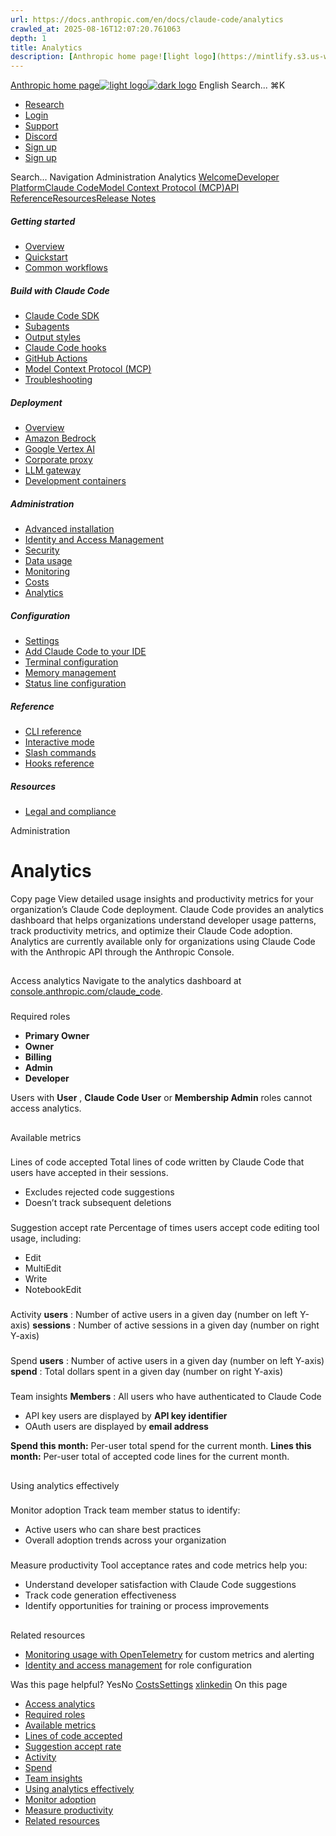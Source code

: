 ```yaml
---
url: https://docs.anthropic.com/en/docs/claude-code/analytics
crawled_at: 2025-08-16T12:07:20.761063
depth: 1
title: Analytics
description: [Anthropic home page![light logo](https://mintlify.s3.us-west-1.amazonaws.com/anthropic/logo/light.svg)![dark logo](https://mintlify.s3.us-west-1.amazonaws.com/anthropic/logo/dark.svg)](https://docs.a...
---
```


[Anthropic home page![light logo](https://mintlify.s3.us-west-1.amazonaws.com/anthropic/logo/light.svg)![dark logo](https://mintlify.s3.us-west-1.amazonaws.com/anthropic/logo/dark.svg)](https://docs.anthropic.com/)
English
Search...
⌘K
  * [Research](https://www.anthropic.com/research)
  * [Login](https://console.anthropic.com/login)
  * [Support](https://support.anthropic.com/)
  * [Discord](https://www.anthropic.com/discord)
  * [Sign up](https://console.anthropic.com/login)
  * [Sign up](https://console.anthropic.com/login)


Search...
Navigation
Administration
Analytics
[Welcome](https://docs.anthropic.com/en/home)[Developer Platform](https://docs.anthropic.com/en/docs/intro)[Claude Code](https://docs.anthropic.com/en/docs/claude-code/overview)[Model Context Protocol (MCP)](https://docs.anthropic.com/en/docs/mcp)[API Reference](https://docs.anthropic.com/en/api/messages)[Resources](https://docs.anthropic.com/en/resources/overview)[Release Notes](https://docs.anthropic.com/en/release-notes/overview)
##### Getting started
  * [Overview](https://docs.anthropic.com/en/docs/claude-code/overview)
  * [Quickstart](https://docs.anthropic.com/en/docs/claude-code/quickstart)
  * [Common workflows](https://docs.anthropic.com/en/docs/claude-code/common-workflows)


##### Build with Claude Code
  * [Claude Code SDK](https://docs.anthropic.com/en/docs/claude-code/sdk)
  * [Subagents](https://docs.anthropic.com/en/docs/claude-code/sub-agents)
  * [Output styles](https://docs.anthropic.com/en/docs/claude-code/output-styles)
  * [Claude Code hooks](https://docs.anthropic.com/en/docs/claude-code/hooks-guide)
  * [GitHub Actions](https://docs.anthropic.com/en/docs/claude-code/github-actions)
  * [Model Context Protocol (MCP)](https://docs.anthropic.com/en/docs/claude-code/mcp)
  * [Troubleshooting](https://docs.anthropic.com/en/docs/claude-code/troubleshooting)


##### Deployment
  * [Overview](https://docs.anthropic.com/en/docs/claude-code/third-party-integrations)
  * [Amazon Bedrock](https://docs.anthropic.com/en/docs/claude-code/amazon-bedrock)
  * [Google Vertex AI](https://docs.anthropic.com/en/docs/claude-code/google-vertex-ai)
  * [Corporate proxy](https://docs.anthropic.com/en/docs/claude-code/corporate-proxy)
  * [LLM gateway](https://docs.anthropic.com/en/docs/claude-code/llm-gateway)
  * [Development containers](https://docs.anthropic.com/en/docs/claude-code/devcontainer)


##### Administration
  * [Advanced installation](https://docs.anthropic.com/en/docs/claude-code/setup)
  * [Identity and Access Management](https://docs.anthropic.com/en/docs/claude-code/iam)
  * [Security](https://docs.anthropic.com/en/docs/claude-code/security)
  * [Data usage](https://docs.anthropic.com/en/docs/claude-code/data-usage)
  * [Monitoring](https://docs.anthropic.com/en/docs/claude-code/monitoring-usage)
  * [Costs](https://docs.anthropic.com/en/docs/claude-code/costs)
  * [Analytics](https://docs.anthropic.com/en/docs/claude-code/analytics)


##### Configuration
  * [Settings](https://docs.anthropic.com/en/docs/claude-code/settings)
  * [Add Claude Code to your IDE](https://docs.anthropic.com/en/docs/claude-code/ide-integrations)
  * [Terminal configuration](https://docs.anthropic.com/en/docs/claude-code/terminal-config)
  * [Memory management](https://docs.anthropic.com/en/docs/claude-code/memory)
  * [Status line configuration](https://docs.anthropic.com/en/docs/claude-code/statusline)


##### Reference
  * [CLI reference](https://docs.anthropic.com/en/docs/claude-code/cli-reference)
  * [Interactive mode](https://docs.anthropic.com/en/docs/claude-code/interactive-mode)
  * [Slash commands](https://docs.anthropic.com/en/docs/claude-code/slash-commands)
  * [Hooks reference](https://docs.anthropic.com/en/docs/claude-code/hooks)


##### Resources
  * [Legal and compliance](https://docs.anthropic.com/en/docs/claude-code/legal-and-compliance)


Administration
# Analytics
Copy page
View detailed usage insights and productivity metrics for your organization’s Claude Code deployment.
Claude Code provides an analytics dashboard that helps organizations understand developer usage patterns, track productivity metrics, and optimize their Claude Code adoption.
Analytics are currently available only for organizations using Claude Code with the Anthropic API through the Anthropic Console.
## 
[​](https://docs.anthropic.com/en/docs/claude-code/analytics#access-analytics)
Access analytics
Navigate to the analytics dashboard at [console.anthropic.com/claude_code](https://console.anthropic.com/claude_code).
### 
[​](https://docs.anthropic.com/en/docs/claude-code/analytics#required-roles)
Required roles
  * **Primary Owner**
  * **Owner**
  * **Billing**
  * **Admin**
  * **Developer**


Users with **User** , **Claude Code User** or **Membership Admin** roles cannot access analytics.
## 
[​](https://docs.anthropic.com/en/docs/claude-code/analytics#available-metrics)
Available metrics
### 
[​](https://docs.anthropic.com/en/docs/claude-code/analytics#lines-of-code-accepted)
Lines of code accepted
Total lines of code written by Claude Code that users have accepted in their sessions.
  * Excludes rejected code suggestions
  * Doesn’t track subsequent deletions


### 
[​](https://docs.anthropic.com/en/docs/claude-code/analytics#suggestion-accept-rate)
Suggestion accept rate
Percentage of times users accept code editing tool usage, including:
  * Edit
  * MultiEdit
  * Write
  * NotebookEdit


### 
[​](https://docs.anthropic.com/en/docs/claude-code/analytics#activity)
Activity
**users** : Number of active users in a given day (number on left Y-axis)
**sessions** : Number of active sessions in a given day (number on right Y-axis)
### 
[​](https://docs.anthropic.com/en/docs/claude-code/analytics#spend)
Spend
**users** : Number of active users in a given day (number on left Y-axis)
**spend** : Total dollars spent in a given day (number on right Y-axis)
### 
[​](https://docs.anthropic.com/en/docs/claude-code/analytics#team-insights)
Team insights
**Members** : All users who have authenticated to Claude Code
  * API key users are displayed by **API key identifier**
  * OAuth users are displayed by **email address**


**Spend this month:** Per-user total spend for the current month.
**Lines this month:** Per-user total of accepted code lines for the current month.
## 
[​](https://docs.anthropic.com/en/docs/claude-code/analytics#using-analytics-effectively)
Using analytics effectively
### 
[​](https://docs.anthropic.com/en/docs/claude-code/analytics#monitor-adoption)
Monitor adoption
Track team member status to identify:
  * Active users who can share best practices
  * Overall adoption trends across your organization


### 
[​](https://docs.anthropic.com/en/docs/claude-code/analytics#measure-productivity)
Measure productivity
Tool acceptance rates and code metrics help you:
  * Understand developer satisfaction with Claude Code suggestions
  * Track code generation effectiveness
  * Identify opportunities for training or process improvements


## 
[​](https://docs.anthropic.com/en/docs/claude-code/analytics#related-resources)
Related resources
  * [Monitoring usage with OpenTelemetry](https://docs.anthropic.com/en/docs/claude-code/monitoring-usage) for custom metrics and alerting
  * [Identity and access management](https://docs.anthropic.com/en/docs/claude-code/iam) for role configuration


Was this page helpful?
YesNo
[Costs](https://docs.anthropic.com/en/docs/claude-code/costs)[Settings](https://docs.anthropic.com/en/docs/claude-code/settings)
[x](https://x.com/AnthropicAI)[linkedin](https://www.linkedin.com/company/anthropicresearch)
On this page
  * [Access analytics](https://docs.anthropic.com/en/docs/claude-code/analytics#access-analytics)
  * [Required roles](https://docs.anthropic.com/en/docs/claude-code/analytics#required-roles)
  * [Available metrics](https://docs.anthropic.com/en/docs/claude-code/analytics#available-metrics)
  * [Lines of code accepted](https://docs.anthropic.com/en/docs/claude-code/analytics#lines-of-code-accepted)
  * [Suggestion accept rate](https://docs.anthropic.com/en/docs/claude-code/analytics#suggestion-accept-rate)
  * [Activity](https://docs.anthropic.com/en/docs/claude-code/analytics#activity)
  * [Spend](https://docs.anthropic.com/en/docs/claude-code/analytics#spend)
  * [Team insights](https://docs.anthropic.com/en/docs/claude-code/analytics#team-insights)
  * [Using analytics effectively](https://docs.anthropic.com/en/docs/claude-code/analytics#using-analytics-effectively)
  * [Monitor adoption](https://docs.anthropic.com/en/docs/claude-code/analytics#monitor-adoption)
  * [Measure productivity](https://docs.anthropic.com/en/docs/claude-code/analytics#measure-productivity)
  * [Related resources](https://docs.anthropic.com/en/docs/claude-code/analytics#related-resources)


